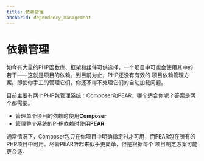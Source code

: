 ```yaml
---
title: 依赖管理
anchorid: dependency_management
---
```


<h1 id="dependency_management">依赖管理</h1>

如今有大量的PHP函数库、框架和组件可供选择，一个项目中可能会使用其中的若干——这就是项目的依赖。到目前为止，PHP还没有有效的
项目依赖管理方案。即使你手工的管理它们，你还不得不处理它们的自动加载问题。

目前主要有两个PHP包管理系统：Composer和PEAR，哪个适合你呢？答案是两个都需要。

 * 管理单个项目的依赖时使用**Composer**
 * 管理整个系统的PHP依赖时使用**PEAR**

通常情况下，Composer包只在你项目中明确指定时才可用，而PEAR包在所有的PHP项目中可用。尽管PEAR听起来似乎更简单，但是根据每个
项目制定方案可能更合适。
